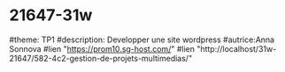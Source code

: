 # 21647-31w
#theme: TP1
#description: Developper une site wordpress
#autrice:Anna Sonnova
#lien "https://prom10.sg-host.com/"
#lien "http://localhost/31w-21647/582-4c2-gestion-de-projets-multimedias/"
